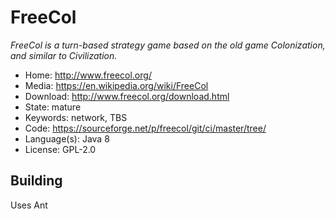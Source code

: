 # FreeCol

_FreeCol is a turn-based strategy game based on the old game Colonization, and similar to Civilization._

- Home: http://www.freecol.org/
- Media: https://en.wikipedia.org/wiki/FreeCol
- Download: http://www.freecol.org/download.html
- State: mature
- Keywords: network, TBS
- Code: https://sourceforge.net/p/freecol/git/ci/master/tree/
- Language(s): Java 8
- License: GPL-2.0

## Building

Uses Ant

